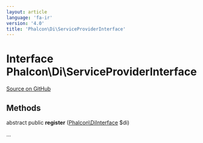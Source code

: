 ```yaml
---
layout: article
language: 'fa-ir'
version: '4.0'
title: 'Phalcon\Di\ServiceProviderInterface'
---
```

# Interface **Phalcon\Di\ServiceProviderInterface**

<a href="https://github.com/phalcon/cphalcon/tree/v4.0.0/phalcon/di/serviceproviderinterface.zep" class="btn btn-default btn-sm">Source on GitHub</a>

## Methods

abstract public **register** ([Phalcon\DiInterface](api/Phalcon_DiInterface) $di)

...